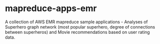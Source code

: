 # mapreduce-apps-emr
A collection of AWS EMR mapreduce sample applications - Analyses of Superhero graph network (most popular superhero, degree of connections between superheros) and Movie recommendations based on user rating data.

